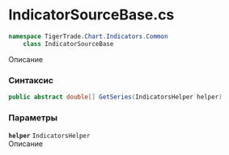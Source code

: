 
# IndicatorSourceBase.cs
```csharp
namespace TigerTrade.Chart.Indicators.Common  
    class IndicatorSourceBase
```

Описание

### Синтаксис
```csharp
public abstract double[] GetSeries(IndicatorsHelper helper)
```

### Параметры
**`helper`** `IndicatorsHelper`  
 Описание  
  

                    
                    